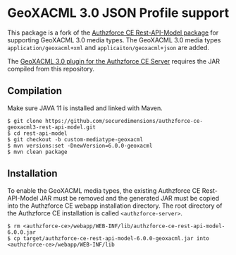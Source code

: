# GeoXACML 3.0 JSON Profile support
This package is a fork of the [Authzforce CE Rest-API-Model package](https://github.com/authzforce/rest-api-model/tree/custom-mediatype-geoxacml) for supporting GeoXACML 3.0 media types. The GeoXACML 3.0 media types `application/geoxacml+xml` and `applicaiton/geoxacml+json` are added.

The [GeoXACML 3.0 plugin for the Authzforce CE Server](https://github.com/securedimensions/authzforce-ce-geoxacml3) requires the JAR compiled from this repository.

## Compilation
Make sure JAVA 11 is installed and linked with Maven.

```shell
$ git clone https://github.com/securedimensions/authzforce-ce-geoxacml3-rest-api-model.git 
$ cd rest-api-model
$ git checkout -b custom-mediatype-geoxacml
$ mvn versions:set -DnewVersion=6.0.0-geoxacml
$ mvn clean package
```
## Installation
To enable the GeoXACML media types, the existing Authzforce CE Rest-API-Model JAR must be removed and the generated JAR must be copied into the Authzforce CE webapp installation directory. The root directory of the Authzforce CE installation is called `<authzforce-server>`.

```shell
$ rm <authzforce-ce>/webapp/WEB-INF/lib/authzforce-ce-rest-api-model-6.0.0.jar
$ cp target/authzforce-ce-rest-api-model-6.0.0-geoxacml.jar into <authzforce-ce>/webapp/WEB-INF/lib
```